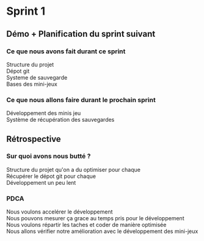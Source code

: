 # Sprint 1

## Démo + Planification du sprint suivant

### Ce que nous avons fait durant ce sprint
Structure du projet  
Dépot git  
Systeme de sauvegarde  
Bases des mini-jeux  

### Ce que nous allons faire durant le prochain sprint
Développement des minis jeu  
Système de récupération des sauvegardes

## Rétrospective

### Sur quoi avons nous butté ?
Structure du projet qu'on a du optimiser pour chaque  
Récupérer le dépot git pour chaque  
Développement un peu lent   

### PDCA
Nous voulons accelérer le développement  
Nous pouvons mesurer ça grace au temps pris pour le développement  
Nous voulons répartir les taches et coder de manière optimisée  
Nous allons vérifier notre amélioration avec le développement des mini-jeux  


